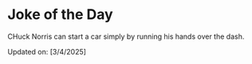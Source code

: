 # Joke of the Day

<!-- #joke -->
CHuck Norris can start a car simply by running his hands over the dash.

Updated on: [3/4/2025]
<!-- #jokeEnd -->